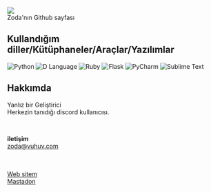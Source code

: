 ![](https://komarev.com/ghpvc/?username=kerem3338)<br>
Zoda'nın Github sayfası<br>

## Kullandığım diller/Kütüphaneler/Araçlar/Yazılımlar<br>
![Python](https://img.shields.io/badge/python-3670A0?style=for-the-badge&logo=python&logoColor=ffdd54) ![D Language](https://img.shields.io/badge/D%20Language-200?style=for-the-badge&logo=d) ![Ruby](https://img.shields.io/badge/ruby-%23CC342D.svg?style=for-the-badge&logo=ruby&logoColor=white) ![Flask](https://img.shields.io/badge/flask-%23000.svg?style=for-the-badge&logo=flask&logoColor=white) ![PyCharm](https://img.shields.io/badge/pycharm-143?style=for-the-badge&logo=pycharm&logoColor=black&color=black&labelColor=green) ![Sublime Text](https://img.shields.io/badge/sublime_text-%23575757.svg?style=for-the-badge&logo=sublime-text&logoColor=important)<br>

## Hakkımda
Yanlız bir Geliştirici
<br>
Herkezin tanıdığı discord kullanıcısı.
<br>

<br>

**iletişim**<br>
zoda@vuhuv.com<br>
<br><br>

[Web sitem](https://kerem3338.github.io)<br>
[Mastadon](https://mastodon.social/web/@zoda33)<br>
